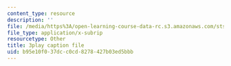 ```yaml
---
content_type: resource
description: ''
file: /media/https%3A/open-learning-course-data-rc.s3.amazonaws.com/sts-050-the-history-of-mit-spring-2011/b95e10f037dcc0cd8278427b03ed5bbb_drFOEAuLspU.srt
file_type: application/x-subrip
resourcetype: Other
title: 3play caption file
uid: b95e10f0-37dc-c0cd-8278-427b03ed5bbb
---
```

